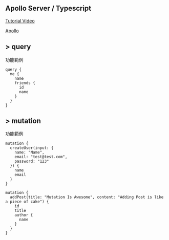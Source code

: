 ## Apollo Server / Typescript

[Tutorial Video](https://www.youtube.com/watch?v=DEN43aRhVq8&list=PLBWoZ28dI_dN6OIpK9gm2V-xDppl1VUTv&index=74)

[Apollo](https://www.apollographql.com/docs/apollo-server/getting-started/)


## > query

功能範例

```
query {
  me {
    name
    friends {
      id
      name
    }
  }
}
```

## > mutation

功能範例

```
mutation {
  createUser(input: {
    name: "Name",
    email: "test@test.com",
    password: "123"
  }) {
    name
    email
  }
}
```

```
mutation {
  addPost(title: "Mutation Is Awesome", content: "Adding Post is like a piece of cake") {
    id
    title
    author {
      name
    }
  }
}
```